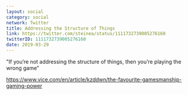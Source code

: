 ```yaml
---
layout: social
category: social
network: Twitter
title: Addressing the Structure of Things
link: https://twitter.com/steinea/status/1111732739005276160
twitterID: 1111732739005276160
date: 2019-03-29
---
```


"If you’re not addressing the structure of things, then you’re playing the wrong game"

<https://www.vice.com/en/article/kzddwn/the-favourite-gamesmanship-gaming-power>
